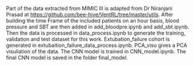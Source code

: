 Part of the data extracted from MIMIC III is adapted from Dr Niranjani Prasad at https://github.com/bee-hive/VentRL/tree/master/utils. After building the time Frame of the included patients on an hour basis, blood pressure and SBT are then added in add_bloodpre.ipynb and add_sbt.ipynb. Then the data is processed in data_process.ipynb to generate the training, validation and test dataset for this work. Extubation_failure cohort is generated in extubaition_failure_data_process.ipynb.
PCA_visu gives a PCA visuliation of the data. The CNN model is trained in CNN_model.ipynb. The final CNN model is saved in the folder final_model. 
